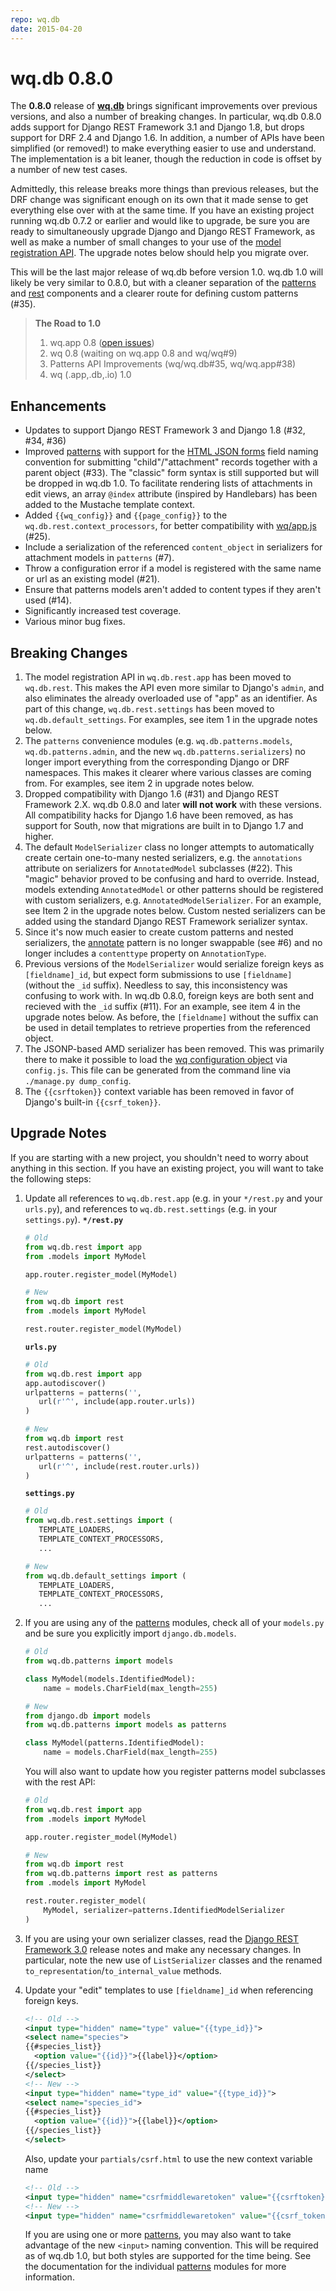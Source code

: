 ```yaml
---
repo: wq.db
date: 2015-04-20
---
```


# wq.db 0.8.0

The **0.8.0** release of **[wq.db](../wq.db/index.md)** brings significant improvements over previous versions, and also a number of breaking changes.  In particular, wq.db 0.8.0 adds support for Django REST Framework 3.1 and Django 1.8, but drops support for DRF 2.4 and Django 1.6.  In addition, a number of APIs have been simplified (or removed!) to make everything easier to use and understand.  The implementation is a bit leaner, though the reduction in code is offset by a number of new test cases.

Admittedly, this release breaks more things than previous releases, but the DRF change was significant enough on its own that it made sense to get everything else over with at the same time.  If you have an existing project running wq.db 0.7.2 or earlier and would like to upgrade, be sure you are ready to simultaneously upgrade Django and Django REST Framework, as well as make a number of small changes to your use of the [model registration API](../wq.db/router.md).  The upgrade notes below should help you migrate over.

This will be the last major release of wq.db before version 1.0.  wq.db 1.0 will likely be very similar to 0.8.0, but with a cleaner separation of the [patterns](../wq.db/patterns.md) and [rest](../wq.db/rest.md) components and a clearer route for defining custom patterns (#35).

> **The Road to 1.0**
> 1. wq.app 0.8 ([open issues](https://github.com/wq/wq.app/milestones/0.8.0))
> 2. wq 0.8 (waiting on wq.app 0.8 and wq/wq#9)
> 3. Patterns API Improvements (wq/wq.db#35, wq/wq.app#38)
> 4. wq (.app,.db,.io) 1.0

## Enhancements
- Updates to support Django REST Framework 3 and Django 1.8 (#32, #34, #36)
- Improved [patterns](../wq.db/patterns.md) with support for the [HTML JSON forms](https://www.w3.org/TR/html-json-forms/) field naming convention for submitting "child"/"attachment" records together with a parent object (#33).  The "classic" form syntax is still supported but will be dropped in wq.db 1.0.  To facilitate rendering lists of attachments in edit views, an array `@index` attribute (inspired by Handlebars) has been added to the Mustache template context.
- Added `{{wq_config}}` and `{{page_config}}` to the `wq.db.rest.context_processors`, for better compatibility with [wq/app.js](../@wq/app.md) (#25).
- Include a serialization of the referenced `content_object` in serializers for attachment models in `patterns` (#7).
- Throw a configuration error if a model is registered with the same name or url as an existing model (#21).
- Ensure that patterns models aren't added to content types if they aren't used (#14).
- Significantly increased test coverage.
- Various minor bug fixes.

## Breaking Changes
1. The model registration API in `wq.db.rest.app` has been moved to `wq.db.rest`.  This makes the API even more similar to Django's `admin`, and also eliminates the already overloaded use of "app" as an identifier.
   As part of this change, `wq.db.rest.settings` has been moved to `wq.db.default_settings`.  For examples, see item 1 in the upgrade notes below.
2. The `patterns` convenience modules (e.g. `wq.db.patterns.models`, `wq.db.patterns.admin`, and the new `wq.db.patterns.serializers`) no longer import everything from the corresponding Django or DRF namespaces.  This makes it clearer where various classes are coming from.  For examples, see item 2 in upgrade notes below.
3. Dropped compatibility with Django 1.6 (#31) and Django REST Framework 2.X.  wq.db 0.8.0 and later **will not work** with these versions.  All compatibility hacks for Django 1.6 have been removed, as has support for South, now that migrations are built in to Django 1.7 and higher.
4. The default `ModelSerializer` class no longer attempts to automatically create certain one-to-many nested serializers, e.g. the `annotations` attribute on serializers for `AnnotatedModel` subclasses (#22).  This "magic" behavior proved to be confusing and hard to override.  Instead, models extending  `AnnotatedModel` or other patterns should be registered with custom serializers, e.g. `AnnotatedModelSerializer`.  For an example, see Item 2 in the upgrade notes below.  Custom nested serializers can be added using the standard Django REST Framework serializer syntax.
5. Since it's now much easier to create custom patterns and nested serializers, the [annotate](../wq.db/patterns.md) pattern is no longer swappable (see #6) and no longer includes a `contenttype` property on `AnnotationType`.
6. Previous versions of the `ModelSerializer` would serialize foreign keys as `[fieldname]_id`, but expect form submissions to use `[fieldname]` (without the `_id` suffix).  Needless to say, this inconsistency was confusing to work with.  In wq.db 0.8.0, foreign keys are both sent and recieved with the `_id` suffix (#11).  For an example, see item 4 in the upgrade notes below.  As before, the `[fieldname]` without the suffix can be used in detail templates to retrieve properties from the referenced object. 
7. The JSONP-based AMD serializer has been removed.  This was primarily there to make it possible to load the [wq configuration object](../config.md) via `config.js`.  This file can be generated from the command line via `./manage.py dump_config`.
8. The `{{csrftoken}}` context variable has been removed in favor of Django's built-in `{{csrf_token}}`.

## Upgrade Notes

If you are starting with a new project, you shouldn't need to worry about anything in this section.  If you have an existing project, you will want to take the following steps:
1. Update all references to `wq.db.rest.app` (e.g. in your  `*/rest.py` and your `urls.py`), and references to `wq.db.rest.settings` (e.g. in your `settings.py`).
   **`*/rest.py`**
   
   ``` python
   # Old
   from wq.db.rest import app
   from .models import MyModel
   
   app.router.register_model(MyModel)
   
   # New
   from wq.db import rest
   from .models import MyModel
   
   rest.router.register_model(MyModel)
   ```
   
   **`urls.py`**
   
   ``` python
   # Old
   from wq.db.rest import app
   app.autodiscover()
   urlpatterns = patterns('',
      url(r'^', include(app.router.urls))
   )
   
   # New
   from wq.db import rest
   rest.autodiscover()
   urlpatterns = patterns('',
      url(r'^', include(rest.router.urls))
   )
   ```
   
   **`settings.py`**
   
   ``` python
   # Old
   from wq.db.rest.settings import (
      TEMPLATE_LOADERS,
      TEMPLATE_CONTEXT_PROCESSORS,
      ...
   
   # New
   from wq.db.default_settings import (
      TEMPLATE_LOADERS,
      TEMPLATE_CONTEXT_PROCESSORS,
      ...
   ```
2. If you are using any of the [patterns](../wq.db/patterns.md) modules, check all of your `models.py` and be sure you explicitly import `django.db.models`.  
   
   ``` python
   # Old
   from wq.db.patterns import models
   
   class MyModel(models.IdentifiedModel):
       name = models.CharField(max_length=255)
   
   # New
   from django.db import models
   from wq.db.patterns import models as patterns
   
   class MyModel(patterns.IdentifiedModel):
       name = models.CharField(max_length=255)
   ```
   
   You will also want to update how you register patterns model subclasses with the rest API:
   
   ``` python
   # Old
   from wq.db.rest import app
   from .models import MyModel
   
   app.router.register_model(MyModel)
   
   # New
   from wq.db import rest
   from wq.db.patterns import rest as patterns
   from .models import MyModel
   
   rest.router.register_model(
       MyModel, serializer=patterns.IdentifiedModelSerializer
   )
   ```
3. If you are using your own serializer classes, read the [Django REST Framework 3.0](https://www.django-rest-framework.org/topics/3.0-announcement/) release notes and make any necessary changes.  In particular, note the new use of `ListSerializer` classes and the renamed `to_representation`/`to_internal_value` methods.
4. Update your "edit" templates to use `[fieldname]_id` when referencing foreign keys.
   
   ``` xml
   <!-- Old -->
   <input type="hidden" name="type" value="{{type_id}}">
   <select name="species">
   {{#species_list}}
     <option value="{{id}}">{{label}}</option>
   {{/species_list}}
   </select>
   <!-- New -->
   <input type="hidden" name="type_id" value="{{type_id}}">
   <select name="species_id">
   {{#species_list}}
     <option value="{{id}}">{{label}}</option>
   {{/species_list}}
   </select>
   ```
   
   Also, update your `partials/csrf.html` to use the new context variable name
   
   ``` xml
   <!-- Old -->
   <input type="hidden" name="csrfmiddlewaretoken" value="{{csrftoken}}">
   <!-- New -->
   <input type="hidden" name="csrfmiddlewaretoken" value="{{csrf_token}}">
   ```
   
   If you are using one or more [patterns](../wq.db/patterns.md), you may also want to take advantage of the new `<input>` naming convention.  This will be required as of wq.db 1.0, but both styles are supported for the time being.  See the documentation for the individual [patterns](../wq.db/patterns.md) modules for more information.
